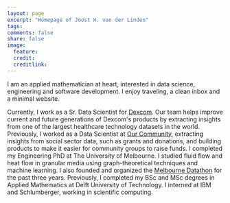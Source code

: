 ```yaml
---
layout: page
excerpt: "Homepage of Joost H. van der Linden"
tags: 
comments: false
share: false
image:
  feature: 
  credit: 
  creditlink: 
---
```


I am an applied mathematician at heart, interested in data science, engineering and software development. I enjoy traveling, a clean inbox and a minimal website.

Currently, I work as a Sr. Data Scientist for [Dexcom](https://www.dexcom.com/). Our team helps improve current and future generations of Dexcom's products by extracting insights from one of the largest healthcare technology datasets in the world. Previously, I worked as a Data Scientist at [Our Community](https://www.ourcommunity.com.au/), extracting insights from social sector data, such as grants and donations, and building products to make it easier for community groups to raise funds. I completed my Engineering PhD at The University of Melbourne. I studied fluid flow and heat flow in granular media using graph-theoretical techniques and machine learning. I also founded and organized the [Melbourne Datathon](http://www.datasciencemelbourne.com/datathon) for the past three years. Previously, I completed my BSc and MSc degrees in Applied Mathematics at Delft University of Technology. I interned at IBM and Schlumberger, working in scientific computing.
